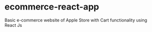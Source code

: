 # ecommerce-react-app
Basic e-commerce website of Apple Store with Cart functionality using React Js 
